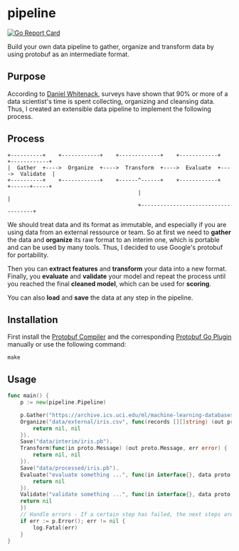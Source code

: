 # pipeline

[![Go Report Card](https://goreportcard.com/badge/github.com/andygeiss/pipeline)](https://goreportcard.com/report/github.com/andygeiss/pipeline)

Build your own data pipeline to gather, organize and transform data by using protobuf as an intermediate format.

## Purpose

According to [Daniel Whitenack](https://github.com/dwhitena), surveys have shown that 90% or more of a data scientist's time is spent collecting, organizing and cleansing data.
Thus, I created an extensible data pipeline to implement the following process.

## Process

    +----------+    +------------+    +-------------+    +------------+    +------------+
    |  Gather  +---->  Organize  +---->  Transform  +---->  Evaluate  +---->  Validate  |
    +----------+    +------------+    +------^------+    +------------+    +------+-----+
                                             |                                    |
                                             +------------------------------------+

We should treat data and its format as immutable, and especially if you are using data from an external ressource or team.
So at first we need to **gather** the data and **organize** its raw format to an interim one, which is portable and can be used by many tools.
Thus, I decided to use Google's protobuf for portability.

Then you can **extract features** and **transform** your data into a new format.
Finally, you **evaluate** and **validate** your model and repeat the process until you reached the final **cleaned model**,
which can be used for **scoring**.

You can also **load** and **save** the data at any step in the pipeline.

## Installation

First install the [Protobuf Compiler](https://developers.google.com/protocol-buffers/docs/downloads) and the corresponding [Protobuf Go Plugin](https://developers.google.com/protocol-buffers/docs/gotutorial)
manually or use the following command:

    make

## Usage

```go
func main() {
    p := new(pipeline.Pipeline)

    p.Gather("https://archive.ics.uci.edu/ml/machine-learning-databases/iris/iris.data", "data/external/iris.csv").
    Organize("data/external/iris.csv", func(records [][]string) (out proto.Message, err error) {
        return nil, nil
    }).
    Save("data/interim/iris.pb").
    Transform(func(in proto.Message) (out proto.Message, err error) {
        return nil, nil
    }).
    Save("data/processed/iris.pb").
    Evaluate("evaluate something ...", func(in interface{}, data proto.Message) error {
        return nil
    }).
    Validate("validate something ...", func(in interface{}, data proto.Message) error {
	return nil
    })
    // Handle errors - If a certain step has failed, the next steps are ignored.
    if err := p.Error(); err != nil {
        log.Fatal(err)
    }
}
```

